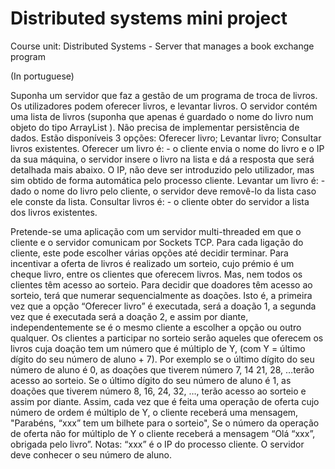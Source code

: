 # Distributed systems mini project
 Course unit: Distributed Systems - Server that manages a book exchange program

(In portuguese)

Suponha um servidor que faz a gestão de um programa de troca de livros. Os
utilizadores podem oferecer livros, e levantar livros. O servidor contém uma lista de
livros (suponha que apenas é guardado o nome do livro num objeto do tipo
ArrayList<String> ). Não precisa de implementar persistência de dados.
Estão disponíveis 3 opções: Oferecer livro; Levantar livro; Consultar livros existentes.
Oferecer um livro é: - o cliente envia o nome do livro e o IP da sua máquina, o servidor
insere o livro na lista e dá a resposta que será detalhada mais abaixo. O IP, não deve ser
introduzido pelo utilizador, mas sim obtido de forma automática pelo processo cliente.
Levantar um livro é: - dado o nome do livro pelo cliente, o servidor deve removê-lo da
lista caso ele conste da lista.
Consultar livros é: - o cliente obter do servidor a lista dos livros existentes.

Pretende-se uma aplicação com um servidor multi-threaded em que o cliente e o servidor
comunicam por Sockets TCP. Para cada ligação do cliente, este pode escolher várias
opções até decidir terminar.
Para incentivar a oferta de livros é realizado um sorteio, cujo prémio é um cheque livro,
entre os clientes que oferecem livros.
Mas, nem todos os clientes têm acesso ao sorteio. Para decidir que doadores têm acesso
ao sorteio, terá que numerar sequencialmente as doações. Isto é, a primeira vez que a
opção “Oferecer livro” é executada, será a doação 1, a segunda vez que é executada será
a doação 2, e assim por diante, independentemente se é o mesmo cliente a escolher a
opção ou outro qualquer. Os clientes a participar no sorteio serão aqueles que oferecem
os livros cuja doação tem um número que é múltiplo de Y, (com Y = último dígito do seu
número de aluno + 7). Por exemplo se o último dígito do seu número de aluno é 0, as
doações que tiverem número 7, 14 21, 28, …terão acesso ao sorteio. Se o último dígito do
seu número de aluno é 1, as doações que tiverem número 8, 16, 24, 32, …, terão acesso
ao sorteio e assim por diante.
Assim, cada vez que é feita uma operação de oferta cujo número de ordem é múltiplo de
Y, o cliente receberá uma mensagem, "Parabéns, “xxx” tem um bilhete para o sorteio",
Se o número da operação de oferta não for múltiplo de Y o cliente receberá a mensagem
“Olá “xxx”, obrigada pelo livro”.
Notas: “xxx” é o IP do processo cliente. O servidor deve conhecer o seu número de
aluno.
